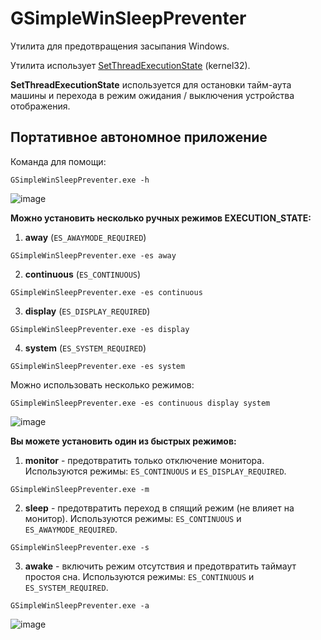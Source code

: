 # GSimpleWinSleepPreventer
Утилита для предотвращения засыпания Windows.

Утилита использует [SetThreadExecutionState](https://docs.microsoft.com/en-us/windows/win32/api/winbase/nf-winbase-setthreadexecutionstate) (kernel32).

**SetThreadExecutionState** используется для остановки тайм-аута машины и перехода в режим ожидания / выключения устройства отображения.

## Портативное автономное приложение

Команда для помощи:

```shell
GSimpleWinSleepPreventer.exe -h
```

![image](https://user-images.githubusercontent.com/27915885/141684747-f0d35e9d-c04a-4d04-a4b4-d2a89f78b450.png)

**Можно установить несколько ручных режимов EXECUTION_STATE:**

1. **away** (`ES_AWAYMODE_REQUIRED`)

```shell
GSimpleWinSleepPreventer.exe -es away
```

2. **continuous** (`ES_CONTINUOUS`)

```shell
GSimpleWinSleepPreventer.exe -es continuous
```

3. **display** (`ES_DISPLAY_REQUIRED`)

```shell
GSimpleWinSleepPreventer.exe -es display
```

4. **system** (`ES_SYSTEM_REQUIRED`)

```shell
GSimpleWinSleepPreventer.exe -es system
```

Можно использовать несколько режимов:

```shell
GSimpleWinSleepPreventer.exe -es continuous display system
```

![image](https://user-images.githubusercontent.com/27915885/141684828-e40b7e3e-7ed7-43d0-ac24-88a7ffc5b38b.png)

**Вы можете установить один из быстрых режимов:**

1. **monitor** - предотвратить только отключение монитора. Используются режимы: `ES_CONTINUOUS` и `ES_DISPLAY_REQUIRED`.

```shell
GSimpleWinSleepPreventer.exe -m
```

2. **sleep** - предотвратить переход в спящий режим (не влияет на монитор). Используются режимы: `ES_CONTINUOUS` и `ES_AWAYMODE_REQUIRED`.

```shell
GSimpleWinSleepPreventer.exe -s
```

3. **awake** - включить режим отсутствия и предотвратить таймаут простоя сна. Используются режимы: `ES_CONTINUOUS` и `ES_SYSTEM_REQUIRED`.

```shell
GSimpleWinSleepPreventer.exe -a
```

![image](https://user-images.githubusercontent.com/27915885/141684880-a91feced-723b-42a5-8092-534e2dd296d0.png)
